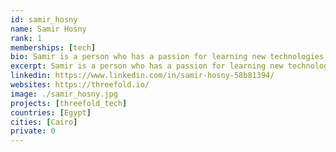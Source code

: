```yaml
---
id: samir_hosny
name: Samir Hosny
rank: 1
memberships: [tech]
bio: Samir is a person who has a passion for learning new technologies all the time, I got my Bachelor degree in Computer Science and then started working in the field of cloud computing since 5 years. I think that Threefold step in a place where no one go there before, touching the limits of technology and how it can help with the daily life actions of people.
excerpt: Samir is a person who has a passion for learning new technologies all the time.
linkedin: https://www.linkedin.com/in/samir-hosny-58b81394/
websites: https://threefold.io/
image: ./samir_hosny.jpg
projects: [threefold_tech]
countries: [Egypt]
cities: [Cairo]
private: 0
---
```

